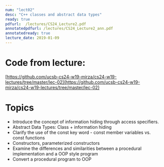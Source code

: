 ```yaml
---
num: "lect02"
desc: "C++ classes and abstract data types"
ready: true
pdfurl:  /lectures/CS24_Lecture2.pdf
annotatedpdfurl: /lectures/CS24_Lecture2_ann.pdf
annotatedready: true
lecture_date: 2019-01-09
---
```



# Code from lecture:

[https://github.com/ucsb-cs24-w19-mirza/cs24-w19-lectures/tree/master/lec-02](https://github.com/ucsb-cs24-w19-mirza/cs24-w19-lectures/tree/master/lec-02)

# Topics

* Introduce the concept of information hiding through access specifiers.
* Abstract Data Types: Class + information hiding
* Clarify the use of the const key word - const member variables vs. const functions
* Constructors, parameterized constructors
* Examine the differences and similarities between a procedural implementation and a OOP style program  
* Convert a procedural program to OOP








